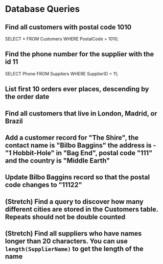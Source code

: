 # Database Queries

## Find all customers with postal code 1010
SELECT * 
FROM Customers
WHERE PostalCode = 1010;

## Find the phone number for the supplier with the id 11
SELECT Phone 
FROM Suppliers 
WHERE SupplierID = 11;


## List first 10 orders ever places, descending by the order date


## Find all customers that live in London, Madrid, or Brazil


## Add a customer record for "The Shire", the contact name is "Bilbo Baggins" the address is -"1 Hobbit-Hole" in "Bag End", postal code "111" and the country is "Middle Earth"

## Update Bilbo Baggins record so that the postal code changes to "11122"

## (Stretch) Find a query to discover how many different cities are stored in the Customers table. Repeats should not be double counted

## (Stretch) Find all suppliers who have names longer than 20 characters. You can use `length(SupplierName)` to get the length of the name
